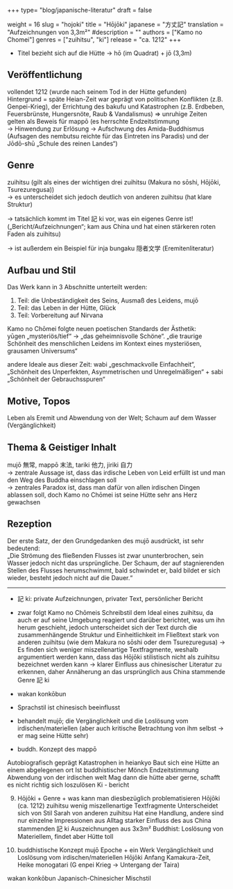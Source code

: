 +++
type= "blog/japanische-literatur"
draft = false

weight = 16
slug = "hojoki"
title = "Hōjōki"
japanese = "方丈記"
translation = "Aufzeichnungen von 3,3m²"
#description = ""
authors = ["Kamo no Chomei"]
genres = ["zuihitsu", "ki"]
release = "ca. 1212"
+++

- Titel bezieht sich auf die Hütte -> hō (im Quadrat) + jō (3,3m)

## Veröffentlichung

vollendet 1212 (wurde nach seinem Tod in der Hütte gefunden)  
Hintergrund = späte Heian-Zeit war geprägt von politischen Konflikten (z.B. Genpei-Krieg), der Errichtung des bakufu und Katastrophen (z.B. Erdbeben, Feuersbrünste, Hungersnöte, Raub & Vandalismus) => unruhige Zeiten gelten als Beweis für mappō (es herrschte Endzeitstimmung  
-> Hinwendung zur Erlösung -> Aufschwung des Amida-Buddhismus (Aufsagen des nembutsu reichte für das Eintreten ins Paradis) und der Jōdō-shū „Schule des reinen Landes“)

## Genre

zuihitsu (gilt als eines der wichtigen drei zuihitsu (Makura no sōshi, Hōjōki, Tsurezuregusa))  
-> es unterscheidet sich jedoch deutlich von anderen zuihitsu (hat klare Struktur)

-> tatsächlich kommt im Titel 記 ki vor, was ein eigenes Genre ist! („Bericht/Aufzeichnungen“; kam aus China und hat einen stärkeren roten Faden als zuihitsu)

-> ist außerdem ein Beispiel für inja bungaku 隠者文学 (Eremitenliteratur)

## Aufbau und Stil

Das Werk kann in 3 Abschnitte unterteilt werden:  
1. Teil: die Unbeständigkeit des Seins, Ausmaß des Leidens, mujō  
2. Teil: das Leben in der Hütte, Glück  
3. Teil: Vorbereitung auf Nirvana

Kamo no Chōmei folgte neuen poetischen Standards der Ästhetik:  
yūgen „mysteriös/tief“ -> „das geheimnisvolle Schöne“. „die traurige Schönheit des menschlichen Leidens im Kontext eines mysteriösen, grausamen Universums“

andere Ideale aus dieser Zeit: wabi „geschmackvolle Einfachheit“, „Schönheit des Unperfekten, Asymmetrischen und Unregelmäßigen“ + sabi „Schönheit der Gebrauchsspuren“

## Motive, Topos

Leben als Eremit und Abwendung von der Welt; Schaum auf dem Wasser (Vergänglichkeit)

## Thema & Geistiger Inhalt

mujō 無常, mappō 末法, tariki 他力, jiriki 自力  
-> zentrale Aussage ist, dass das irdische Leben von Leid erfüllt ist und man den Weg des Buddha einschlagen soll  
-> zentrales Paradox ist, dass man dafür von allen irdischen Dingen ablassen soll, doch Kamo no Chōmei ist seine Hütte sehr ans Herz gewachsen

## Rezeption

Der erste Satz, der den Grundgedanken des mujō ausdrückt, ist sehr bedeutend:  
„Die Strömung des fließenden Flusses ist zwar ununterbrochen, sein Wasser jedoch nicht das ursprüngliche. Der Schaum, der auf stagnierenden Stellen des Flusses herumschwimmt, bald schwindet er, bald bildet er sich wieder, besteht jedoch nicht auf die Dauer.“

---

- 記 ki: private Aufzeichnungen, privater Text, persönlicher Bericht
- zwar folgt Kamo no Chōmeis Schreibstil dem Ideal eines zuihitsu, da auch er auf seine Umgebung
reagiert und darüber berichtet, was um ihn herum geschieht, jedoch unterscheidet sich der Text durch
die zusammenhängende Struktur und Einheitlichkeit im Fließtext stark von anderen zuihitsu (wie dem
Makura no sōshi oder dem Tsurezuregusa)
-> Es finden sich weniger miszellenartige Textfragmente, weshalb argumentiert werden kann, dass
das Hōjōki stilistisch nicht als zuihitsu bezeichnet werden kann -> klarer Einfluss aus chinesischer
Literatur zu erkennen, daher Annäherung an das ursprünglich aus China stammende Genre 記 ki

- wakan konkōbun
- Sprachstil ist chinesisch beeinflusst
- behandelt mujō; die Vergänglichkeit und die Loslösung vom irdischen/materiellen (aber auch
kritische Betrachtung von ihm selbst -> er mag seine Hütte sehr)
- buddh. Konzept des mappō


Autobiografisch geprägt
Katastrophen in heiankyo
Baut sich eine Hütte an einem abgelegenen ort
Ist buddhistischer Mönch
Endzeitstimmung
Abwendung von der irdischen welt
Mag dann die hütte aber gerne, schafft es nicht richtig sich loszulösen
Ki - bericht

9. Hōjōki + Genre + was kann man diesbezüglich problematisieren
Hōjōki (ca. 1212)
zuihitsu
wenig miszellenartige Textfragmente
Unterscheidet sich von Stil Sarah von anderen zuihitsu
Hat eine Handlung, andere sind nur einzelne Impressionen aus Alltag
starker Einfluss des aus China stammenden 記 ki
Auszeichnungen aus 3x3m²
Buddhist: Loslösung von Materiellem, findet aber Hütte toll


10. buddhistische Konzept mujō Epoche + ein Werk
Vergänglichkeit und Loslösung vom irdischen/materiellen
Hōjōki Anfang Kamakura-Zeit, Heike monogatari (G enpei Krieg -> Untergang der Taira)

wakan konkōbun
  Japanisch-Chinesicher Mischstil
